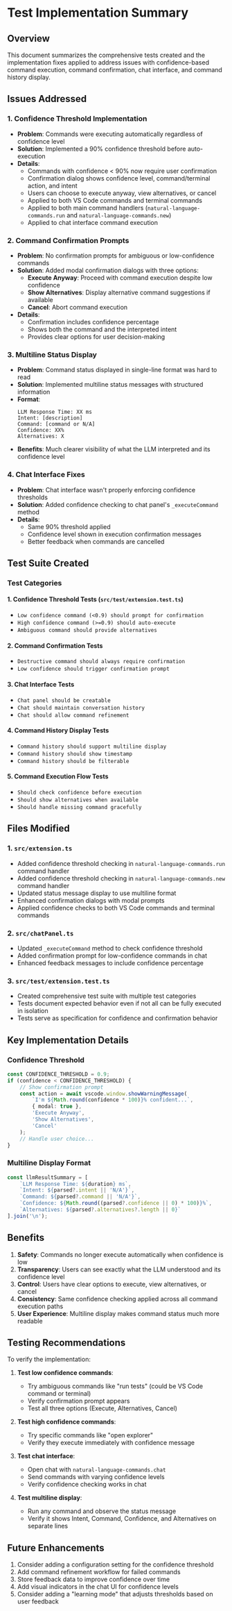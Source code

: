 # Test Implementation Summary

## Overview
This document summarizes the comprehensive tests created and the implementation fixes applied to address issues with confidence-based command execution, command confirmation, chat interface, and command history display.

## Issues Addressed

### 1. **Confidence Threshold Implementation**
- **Problem**: Commands were executing automatically regardless of confidence level
- **Solution**: Implemented a 90% confidence threshold before auto-execution
- **Details**:
  - Commands with confidence < 90% now require user confirmation
  - Confirmation dialog shows confidence level, command/terminal action, and intent
  - Users can choose to execute anyway, view alternatives, or cancel
  - Applied to both VS Code commands and terminal commands
  - Applied to both main command handlers (`natural-language-commands.run` and `natural-language-commands.new`)
  - Applied to chat interface command execution

### 2. **Command Confirmation Prompts**
- **Problem**: No confirmation prompts for ambiguous or low-confidence commands
- **Solution**: Added modal confirmation dialogs with three options:
  - **Execute Anyway**: Proceed with command execution despite low confidence
  - **Show Alternatives**: Display alternative command suggestions if available
  - **Cancel**: Abort command execution
- **Details**:
  - Confirmation includes confidence percentage
  - Shows both the command and the interpreted intent
  - Provides clear options for user decision-making

### 3. **Multiline Status Display**
- **Problem**: Command status displayed in single-line format was hard to read
- **Solution**: Implemented multiline status messages with structured information
- **Format**:
  ```
  LLM Response Time: XX ms
  Intent: [description]
  Command: [command or N/A]
  Confidence: XX%
  Alternatives: X
  ```
- **Benefits**: Much clearer visibility of what the LLM interpreted and its confidence level

### 4. **Chat Interface Fixes**
- **Problem**: Chat interface wasn't properly enforcing confidence thresholds
- **Solution**: Added confidence checking to chat panel's `_executeCommand` method
- **Details**:
  - Same 90% threshold applied
  - Confidence level shown in execution confirmation messages
  - Better feedback when commands are cancelled

## Test Suite Created

### Test Categories

#### 1. **Confidence Threshold Tests** (`src/test/extension.test.ts`)
- `Low confidence command (<0.9) should prompt for confirmation`
- `High confidence command (>=0.9) should auto-execute`
- `Ambiguous command should provide alternatives`

#### 2. **Command Confirmation Tests**
- `Destructive command should always require confirmation`
- `Low confidence should trigger confirmation prompt`

#### 3. **Chat Interface Tests**
- `Chat panel should be creatable`
- `Chat should maintain conversation history`
- `Chat should allow command refinement`

#### 4. **Command History Display Tests**
- `Command history should support multiline display`
- `Command history should show timestamp`
- `Command history should be filterable`

#### 5. **Command Execution Flow Tests**
- `Should check confidence before execution`
- `Should show alternatives when available`
- `Should handle missing command gracefully`

## Files Modified

### 1. `src/extension.ts`
- Added confidence threshold checking in `natural-language-commands.run` command handler
- Added confidence threshold checking in `natural-language-commands.new` command handler
- Updated status message display to use multiline format
- Enhanced confirmation dialogs with modal prompts
- Applied confidence checks to both VS Code commands and terminal commands

### 2. `src/chatPanel.ts`
- Updated `_executeCommand` method to check confidence threshold
- Added confirmation prompt for low-confidence commands in chat
- Enhanced feedback messages to include confidence percentage

### 3. `src/test/extension.test.ts`
- Created comprehensive test suite with multiple test categories
- Tests document expected behavior even if not all can be fully executed in isolation
- Tests serve as specification for confidence and confirmation behavior

## Key Implementation Details

### Confidence Threshold
```typescript
const CONFIDENCE_THRESHOLD = 0.9;
if (confidence < CONFIDENCE_THRESHOLD) {
    // Show confirmation prompt
    const action = await vscode.window.showWarningMessage(
        `I'm ${Math.round(confidence * 100)}% confident...`,
        { modal: true },
        'Execute Anyway',
        'Show Alternatives',
        'Cancel'
    );
    // Handle user choice...
}
```

### Multiline Display Format
```typescript
const llmResultSummary = [
    `LLM Response Time: ${duration} ms`,
    `Intent: ${parsed?.intent || 'N/A'}`,
    `Command: ${parsed?.command || 'N/A'}`,
    `Confidence: ${Math.round((parsed?.confidence || 0) * 100)}%`,
    `Alternatives: ${parsed?.alternatives?.length || 0}`
].join('\n');
```

## Benefits

1. **Safety**: Commands no longer execute automatically when confidence is low
2. **Transparency**: Users can see exactly what the LLM understood and its confidence level
3. **Control**: Users have clear options to execute, view alternatives, or cancel
4. **Consistency**: Same confidence checking applied across all command execution paths
5. **User Experience**: Multiline display makes command status much more readable

## Testing Recommendations

To verify the implementation:

1. **Test low confidence commands**:
   - Try ambiguous commands like "run tests" (could be VS Code command or terminal)
   - Verify confirmation prompt appears
   - Test all three options (Execute, Alternatives, Cancel)

2. **Test high confidence commands**:
   - Try specific commands like "open explorer"
   - Verify they execute immediately with confidence message

3. **Test chat interface**:
   - Open chat with `natural-language-commands.chat`
   - Send commands with varying confidence levels
   - Verify confidence checking works in chat

4. **Test multiline display**:
   - Run any command and observe the status message
   - Verify it shows Intent, Command, Confidence, and Alternatives on separate lines

## Future Enhancements

1. Consider adding a configuration setting for the confidence threshold
2. Add command refinement workflow for failed commands
3. Store feedback data to improve confidence over time
4. Add visual indicators in the chat UI for confidence levels
5. Consider adding a "learning mode" that adjusts thresholds based on user feedback
